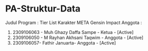 # PA-Struktur-Data
Judul Program : Tier List Karakter META Gensin Impact
Anggota :
1. 2309106063 - Muh Ghazy Daffa Sampe - Ketua - [Active]
2. 2309106050 - M Rayhan Akhsani Taqwim - Anggota - [Active]
3. 2309106057- Fathir Januarta- Anggota - [Active]
